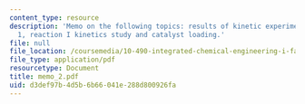 ```yaml
---
content_type: resource
description: 'Memo on the following topics: results of kinetic experiments for reaction
  1, reaction I kinetics study and catalyst loading.'
file: null
file_location: /coursemedia/10-490-integrated-chemical-engineering-i-fall-2006/d3def97b4d5b6b66041e288d800926fa_memo_2.pdf
file_type: application/pdf
resourcetype: Document
title: memo_2.pdf
uid: d3def97b-4d5b-6b66-041e-288d800926fa
---
```

